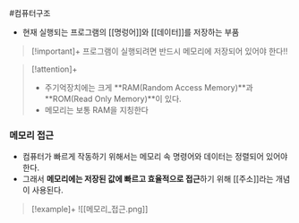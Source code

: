 #컴퓨터구조 

+ 현재 실행되는 프로그램의 [[명렁어]]와 [[데이터]]를 저장하는 부품

> [!important]+ 
> 프로그램이 실행되려면 반드시 메모리에 저장되어 있어야 한다!!

> [!attention]+ 
> + 주기억장치에는 크게 **RAM(Random Access Memory)**과 **ROM(Read Only Memory)**이 있다.
> + 메모리는 보통 RAM을 지칭한다

### 메모리 접근
+ 컴퓨터가 빠르게 작동하기 위해서는 메모리 속 명령어와 데이터는 정렬되어 있어야 한다.
+ 그래서 **메모리에는 저장된 값에 빠르고 효율적으로 접근**하기 위해 [[주소]]라는 개념이 사용된다.

> [!example]+ 
> ![[메모리_접근.png]]